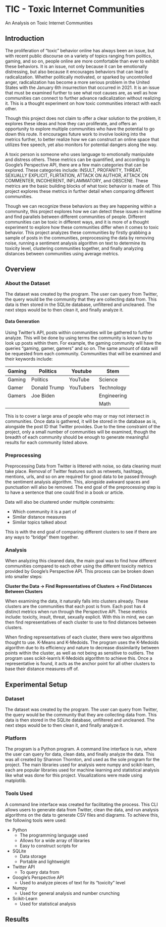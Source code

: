 # TIC - Toxic Internet Communities

An Analysis on Toxic Internet Communities

## Introduction

The proliferation of “toxic” behavior online has always been an issue, but with recent public discourse on a variety of topics ranging from politics, gaming, and so on, people online are more comfortable than ever to exhibit these behaviors. It is an issue, not only because it can be emotionally distressing, but also because it encourages behaviors that can lead to radicalization. Whether politically motivated, or sparked by uncontrolled anger, radicalization has become a more serious problem in the United States with the January 6th insurrection that occurred in 2021. It is an issue that must be examined further to see what root causes are, as well as how communities can connect to further advance radicalization without realizing it. This is a thought experiment on how toxic communities interact with each other.

Though this project does not claim to offer a clear solution to the problem, it explores these ideas and how they can proliferate, and offers an opportunity to explore multiple communities who have the potential to go down this route. It encourages future work to involve looking into the metrics further, to better realize how we can construct an online space that utilizes free speech, yet also monitors for potential dangers along the way.

A toxic person is someone who uses language to emotionally manipulate and distress others. These metrics can be quantified, and according to Google’s Perspective API, there are a few main categories that can be explored. These categories include: INSULT, PROFANITY, THREAT, SEXUALLY EXPLICIT, FLIRTATION, ATTACK ON AUTHOR, ATTACK ON COMMENTER, INCOHERENT, INFLAMMATORY, and OBSCENE. These metrics are the basic building blocks of what toxic behavior is made of. This project explores these metrics in further detail when comparing different communities. 

Though we can recognize these behaviors as they are happening within a community, this project explores how we can detect these issues in realtime and find parallels between different communities of people. Different communities can be toxic in different ways, and it is more of a thought experiment to explore how these communities differ when it comes to toxic behavior. This project analyzes these communities by firstly grabbing a sample of posts in the communities, preprocessing the data by removing noise, running a sentiment analysis algorithm on text to determine its toxicity level, clustering communities together, and finally analyzing distances between communities using average metrics.

## Overview

### About the Dataset

The dataset was created by the program. The user can query from Twitter, the query would be the community that they are collecting data from. This data is then stored in the SQLite database, unfiltered and uncleaned. The next steps would be to then clean it, and finally analyze it.

#### Data Generation

Using Twitter’s API, posts within communities will be gathered to further analyze. This will be done by using terms the community is known by to look up posts within them. For example, the gaming community will have the queries “gaming, gamer, gamers” and so on.
The same amount of data will be requested from each community. Communities that will be examined and their keywords include:

| Gaming | Politics     | Youtube   | Stem        |
| ------ | --------     | --------- | ----------- |
| Gaming | Politics     | YouTube   | Science     |
| Gamer  | Donald Trump | YouTubers | Technology  | 
| Gamers | Joe Biden    |           | Engineering |
|        |              |           | Math        |

This is to cover a large area of people who may or may not intersect in communities. Once data is gathered, it will be stored in the database as is, alongside the post ID that Twitter provides. Due to the time constraint of the project, only a small number of communities will be examined, though the breadth of each community should be enough to generate meaningful results for each community listed above.

### Preprocessing

Preprocessing
Data from Twitter is littered with noise, so data cleaning must take place. Removal of Twitter features such as retweets, hashtags, mentions, urls, and so on are required for good data to be passed through the sentiment analysis algorithm. This, alongside awkward spaces and punctuation will also be removed. The end goal of the preprocessing step is to have a sentence that one could find in a book or article.

Data will also be clustered under multiple constraints:

- Which community it is a part of
- Similar distance measures
- Similar topics talked about

This is with the end goal of comparing different clusters to see if there are any ways to “bridge” them together.

### Analysis

When analyzing this cleaned data, the main goal was to find how different communities compared to each other using the different toxicity metrics provided by Google’s Perspective API. This process can be broken down into smaller steps:

**Cluster the Data -> Find Representatives of Clusters -> Find Distances Between Clusters**

When examining the data, it naturally falls into clusters already. These clusters are the communities that each post is from. Each post has 4 distinct metrics when run through the Perspective API. These metrics include: toxicity, insult, threat, sexually explicit. With this in mind, we can then find representatives of each cluster to use to find distances between clusters.

When finding representatives of each cluster, there were two algorithms thought to use. K-Means and K-Medoids. The program uses the K-Medoids algorithm due to its efficiency and nature to decrease dissimilarity between points within the cluster, as well as not being as sensitive to outliers. The program uses scikit-learn’s K-Medoids algorithm to achieve this. Once a representative is found, it acts as the anchor point for all other clusters to base their distance measures off of.

## Experimental Setup

### Dataset

The dataset was created by the program. The user can query from Twitter, the query would be the community that they are collecting data from. This data is then stored in the SQLite database, unfiltered and uncleaned. The next steps would be to then clean it, and finally analyze it.

### Platform

The program is a Python program. A command line interface is run, where the user can query for data, clean data, and finally analyze the data. This was all created by Shannon Thornton, and used as the sole program for the project. The main libraries used for analysis were numpy and scikit-learn, each are popular libraries used for machine learning and statistical analysis like what was done for this project. Visualizations were made using matplotlib.

### Tools Used

A command line interface was created for facilitating the process. This CLI allows users to generate data from Twitter, clean the data, and run analysis algorithms on the data to generate CSV files and diagrams. To achieve this, the following tools were used:

- Python
  - The programming language used
  - Allows for a wide array of libraries
  - Easy to construct scripts for
- SQLite
  - Data storage
  - Portable and lightweight
- Twitter API
  - To query data from
- Google’s Perspective API
  - Used to analyze pieces of text for its “toxicity” level
- Numpy
  - Used for general analysis and number crunching
- Scikit-Learn
  - Used for statistical analysis


## Results
